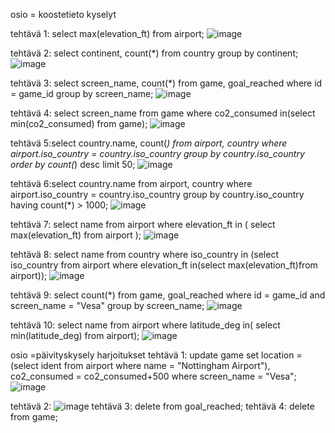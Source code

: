 osio = koostetieto kyselyt

tehtävä 1: select max(elevation_ft) from airport;
![image](https://github.com/user-attachments/assets/8cb3341a-77d2-41b0-a524-7a0d2a5b2d93)

tehtävä 2: select continent, count(*) from country group by continent;
![image](https://github.com/user-attachments/assets/77a1895a-f510-474e-ac23-38b67485729a)

tehtävä 3: select screen_name, count(*) from game, goal_reached where id = game_id group by screen_name;
![image](https://github.com/user-attachments/assets/ec4bbb06-1e4b-44fa-a128-3677a68bd4ab)

tehtävä 4: select screen_name from game where co2_consumed in(select min(co2_consumed) from game);
![image](https://github.com/user-attachments/assets/e2747d45-4fcd-4412-8368-7c83a8338a12)

tehtävä 5:select country.name, count(*) from airport, country where airport.iso_country = country.iso_country 
group by country.iso_country order by count(*) desc limit 50;
![image](https://github.com/user-attachments/assets/96bc93ac-9759-4f33-bcd5-e6235f14b453)

tehtävä 6:select country.name from airport, country where airport.iso_country = country.iso_country 
group by country.iso_country having count(*) > 1000;
![image](https://github.com/user-attachments/assets/c9bd9102-f2bb-4fad-9ecd-5f411fd87965)

tehtävä 7: select name from airport where elevation_ft in ( select max(elevation_ft) from airport );
![image](https://github.com/user-attachments/assets/fca8e01d-55eb-4ef6-9b90-be0afe37e442)

tehtävä 8: select name from country where iso_country in (select iso_country from airport
where elevation_ft in(select max(elevation_ft)from airport));
![image](https://github.com/user-attachments/assets/bc616ce7-7c16-451a-a1c1-d7d42575a899)

tehtävä 9: select count(*) from game, goal_reached where id = game_id and screen_name = "Vesa" group by screen_name;
![image](https://github.com/user-attachments/assets/d8953c6e-3fcb-4f62-9732-e56ebbf95a73)

tehtävä 10: select name from airport where latitude_deg in( select min(latitude_deg) from airport);
![image](https://github.com/user-attachments/assets/fefa72e1-843b-4515-941b-6e13b87efa84)

osio =päivityskysely harjoitukset
tehtävä 1: update game 
            set  location = (select ident from airport where name = "Nottingham Airport"), co2_consumed = co2_consumed+500
            where screen_name = "Vesa";
![image](https://github.com/user-attachments/assets/61ca9d81-fb01-472a-8559-8621a2389e10)


tehtävä 2: ![image](https://github.com/user-attachments/assets/5d26fb5f-323b-44b7-be88-59078c51ac3f)
tehtävä 3: delete from goal_reached;
tehtävä 4: delete from game;

